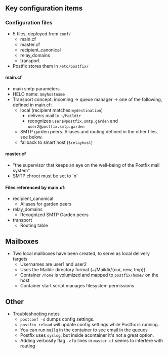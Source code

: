 ## Key configuration items

### Configuration files
- 5 files, deployed from `conf/`
  - main.cf
  - master.cf
  - recipient_canonical
  - relay_domains
  - transport
- Postfix stores them in `/etc/postfix/`
#### main.cf
- main smtp parameters
- HELO name: `$myhostname`
- Transport concept: incoming -> queue manager -> one of the following, defined in main.cf:
  - local (recipient matches `mydestination`)
    - delivers mail to `~/Maildir`
    - recognizes `user1@postfix.smtp.garden` and `user2@postfix.smtp.garden`
  - SMTP garden peers.  Aliases and routing defined in the other files, see below.
  - fallback to smart host (`$relayhost`)
#### master.cf
- "the supervisor that keeps an eye on the well-being of the Postfix mail system"
- SMTP chroot must be set to 'n'
#### Files referenced by main.cf:
- recipient_canonical
  - Aliases for garden peers
- relay_domains
  - Recognized SMTP Garden peers 
- transport
  - Routing table

## Mailboxes
- Two local mailboxes have been created, to serve as local delivery targets
  - Usernames are user1 and user2
  - Uses the Maildir directory format (~/Maildir/{cur, new, tmp})
  - Container `/home` is volumized and mapped to `postfix/home/` on the host
  - Container start script manages filesystem permissions

## Other
- Troubleshooting notes
  - `postconf -d` dumps config settings.
  - `postfix reload` will update config settings while Postfix is running.
  - You can run `mailq` in the container to see email in the queues
  - Postfix uses `syslog`, but inside acontainer it's not a great option.
  - Adding verbosity flag `-v` to lines in `master.cf` seems to interfere with routing
